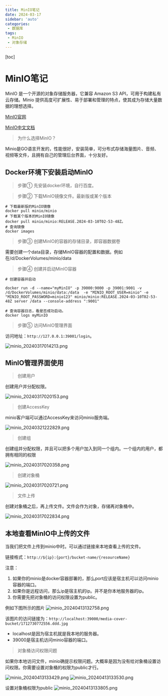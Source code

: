 ```yaml
---
title: MinIO笔记
date: 2024-03-17
sidebar: 'auto'
categories: 
 - 数据库
tags:
 - MinIO
 - 对象存储
---
```


[toc]

# MinIO笔记

MinIO 是一个开源的对象存储服务器，它兼容 Amazon S3 API，可用于构建私有云存储。Minio 提供高度可扩展性、易于部署和管理的特点，使其成为存储大量数据的理想选择。


[MinIO官网](https://www.minio.org.cn/)

[MinIO中文文档](https://www.minio.org.cn/docs/minio/kubernetes/upstream/)

> 为什么选择MinIO？

Minio是GO语言开发的，性能很好，安装简单，可分布式存储海量图片、音频、视频等文件，且拥有自己的管理后台界面，十分友好。

## Docker环境下安装启动MinIO

> 步骤① 先安装docker环境，自行百度。

> 步骤② 下载MinIO镜像文件。最新版或某个版本

```shell
# 下载最新版的MinIO镜像
docker pull minio/minio
# 下载某个版本的MinIO镜像
docker pull minio/minio:RELEASE.2024-03-10T02-53-48Z。
# 查询镜像
docker images
```

> 步骤③ 创建MinIO的容器的存储目录，即容器数据卷

需要创建一个data目录，存储MinIO容器的配置和数据。例如在/d/DockerVolumes/minio/data

> 步骤④ 创建并启动MinIO容器

```shell
# 创建容器并启动

docker run -d --name="myMinIO" -p 39000:9000 -p 39001:9001 -v /d/DockerVolumes/minio/data:/data  -e "MINIO_ROOT_USER=minio" -e "MINIO_ROOT_PASSWORD=minio123" minio/minio:RELEASE.2024-03-10T02-53-48Z server /data --console-address ":9001"

# 查询容器日志，看是否成功启动。
docker logs myMinIO
```

> 步骤⑤ 访问MinIO管理界面

访问地址：`http://127.0.0.1:39001/login`。

![minio_20240317014213.png](../blog_img/minio_20240317014213.png)

## MinIO管理界面使用

> 创建用户

创建用户并分配权限。

![minio_20240317020153.png](../blog_img/minio_20240317020153.png)

> 创建AccessKey

minio客户端可以通过AccessKey来访问minio服务端。

![minio_20240321222829.png](../blog_img/minio_20240321222829.png)

> 创建组

创建组并分配权限，并且可以把多个用户加入到同一个组内。一个组内的用户，都拥有相同的权限

![minio_20240317020358.png](../blog_img/minio_20240317020358.png)

> 创建对象桶

![minio_20240317020721.png](../blog_img/minio_20240317020721.png)

> 文件上传

创建对象桶之后，再上传文件。文件会作为对象，存储再对象桶中。

![minio_20240317022834.png](../blog_img/minio_20240317022834.png)

## 本地查看MinIO中上传的文件

当我们把文件上传到minio中时。可以通过链接来本地查看上传的文件。

链接格式：`http://${ip}:{port}/bucket-name/{resourceName}`

注意：
1. 如果你的minio是docker容器部署的，那么port应该是宿主机可以访问minio容器的端口。
2. 如果你是远程访问，那么ip是宿主机的ip。并不是你本地服务器的ip。
3. 你需要先把对象桶的访问权限设置为public。

例如下图所示的图片
![minio_20240413132758.png](../blog_img/minio_20240413132758.png)

该图片的访问链接为：`http://localhost:39000/media-cover-bucket/1712730772556.ddd.jpg`

- localhost是因为宿主机就是我本地的服务器。
- 39000是宿主机访问minio容器的端口。

> 对象桶访问权限问题

如果你本地访问文件，minio确提示权限问题。大概率是因为没有给对象桶设置访问权限。你需要设置对象桶的权限为public才行。

![minio_20240413133429.png](../blog_img/minio_20240413133429.png)
![minio_20240413133530.png](../blog_img/minio_20240413133530.png)

设置对象桶权限为public
![minio_20240413133805.png](../blog_img/minio_20240413133805.png)